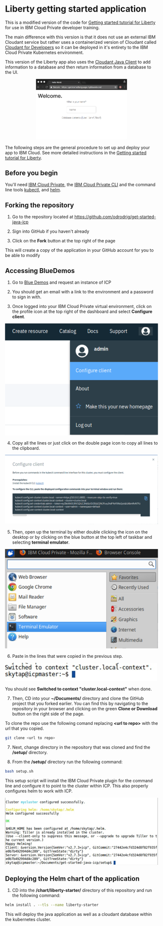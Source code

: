 
# Liberty getting started application
This is a modified version of the code for [Getting started tutorial for Liberty](https://console.bluemix.net/docs/runtimes/liberty/getting-started.html#getting-started-tutorial) for use in IBM Cloud Private developer training.

The main difference with this version is that it does not use an external IBM Cloudant service but rather uses a containerized version of Cloudant called [Cloudant for Developers](https://hub.docker.com/r/ibmcom/cloudant-developer/) so it can be deployed in it's entirety to the IBM Cloud Private Kubernetes environment.

This version of the Liberty app also uses the [Cloudant Java Client](https://github.com/cloudant/java-cloudant) to add information to a database and then return information from a database to the UI.

<p align="center">
  <kbd>
    <img src="docs/GettingStarted.gif" width="300" style="1px solid" alt="Gif of the sample app contains a title that says, Welcome, a prompt asking the user to enter their name, and a list of the database contents which are the names Joe, Jane, and Bob. The user enters the name, Mary and the screen refreshes to display, Hello, Mary, I've added you to the database. The database contents listed are now Mary, Joe, Jane, and Bob.">
  </kbd>
</p>

The following steps are the general procedure to set up and deploy your app to IBM Cloud. See more detailed instructions in the [Getting started tutorial for Liberty](https://console.bluemix.net/docs/runtimes/liberty/getting-started.html#getting-started-tutorial).


## Before you begin

You'll need [IBM Cloud Private](https://www.ibm.com/cloud-computing/products/ibm-cloud-private/), the [IBM Cloud Private CLI](https://www.ibm.com/support/knowledgecenter/en/SSBS6K_2.1.0.3/manage_cluster/install_cli.html) and the command line tools [kubectl](https://www.ibm.com/support/knowledgecenter/en/SSBS6K_2.1.0.3/manage_cluster/cfc_cli.html), and [helm](https://www.ibm.com/support/knowledgecenter/en/SSBS6K_2.1.0.3/app_center/create_helm_cli.html).

## Forking the repository

1. Go to the repository located at https://github.com/odrodrig/get-started-java-icp 

2. Sign into GitHub if you haven't already

3. Click on the **Fork** button at the top right of the page

This will create a copy of the application in your GitHub account for you to be able to modify

## Accessing BlueDemos

1. Go to [Blue Demos](https://bluedemos.com/show/199) and request an instance of ICP

2. You should get an email with a link to the environment and a password to sign in with.

3. Once logged into your IBM Cloud Private virtual environment, click on the profile icon at the top right of the dashboard and select **Configure client**.

![Configure Client](./images/configureClient.png)

4. Copy all the lines or just click on the double page icon to copy all lines to the clipboard.

![Copy Lines](./images/copyLines.png)

5. Then, open up the terminal by either double clicking the icon on the desktop or by clicking on the blue button at the top left of taskbar and selecting **terminal emulator**.

![terminal](./images/terminal.png)

6. Paste in the lines that were copied in the previous step.

![Cluster context](./images/clusterContext.png)

You should see **Switched to context "cluster.local-context"** when done.

7. Then, CD into your **~/Documents/** directory and clone the GitHub project that you forked earlier. You can find this by navigating to the repository in your browser and clicking on the green **Clone or Download** button on the right side of the page.

To clone the repo use the following comand replacing **\<url to repo\>** with the url that you copied.

```bash
git clone <url to repo>
```

7. Next, change directory in the repository that was cloned and find the **/setup/** directory.

8. From the **/setup/** directory run the following command:

```bash
bash setup.sh
```

This setup script will install the IBM Cloud Private plugin for the command line and configure it to point to the cluster within ICP. This also properly configures helm to work with ICP.

![Helm Configured](./images/helmConfigured.png)


## Deploying the Helm chart of the application

1. CD into the **/chart/liberty-starter/** directory of this repository and run the following command:

```bash
helm install . --tls --name liberty-starter
```

This will deploy the java application as well as a cloudant database within the kubernetes cluster.